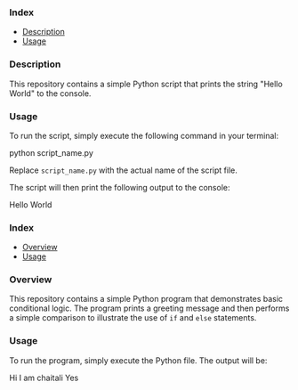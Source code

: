 ### Index

* [Description](#description)
* [Usage](#usage)

### Description

This repository contains a simple Python script that prints the string "Hello World" to the console. 

### Usage

To run the script, simply execute the following command in your terminal:

python script_name.py

Replace `script_name.py` with the actual name of the script file.

The script will then print the following output to the console:

Hello World

### Index

* [Overview](#overview)
* [Usage](#usage)

### Overview

This repository contains a simple Python program that demonstrates basic conditional logic. The program prints a greeting message and then performs a simple comparison to illustrate the use of `if` and `else` statements.

### Usage

To run the program, simply execute the Python file. The output will be:

Hi I am chaitali
Yes

